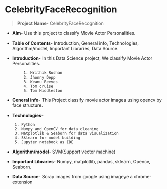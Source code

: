 # CelebrityFaceRecognition

>**Project Name**- 
   CelebrityFaceRecognition

* **Aim**-
   Use this project to classify Movie Actor Personalities. 
 
* **Table of Contents**-
     Introduction,
     General info,
     Technologies,
     Algorithm/model,
     Important Libraries,
     Data Source.
        

* **Introduction**-
       In this Data Science project, We classify Movie Actor Personalities.
           
           1. Hrithik Roshan                                                 
           2. Jhonny Depp                                         
           3. Keanu Reeves                             
           4. Tom cruise                           
           5. Tom Hiddleston 

* **General info**-
  This  Project classify movie actor images using opencv by face structure.  

* **Technologies**-

       1. Python
       2. Numpy and OpenCV for data cleaning
       3. Matplotlib & Seaborn for data visualization
       4. Sklearn for model building
       5. Jupyter notebook as IDE


* **Algorithm/model**-
           SVM(Support vector machine)

* **Important Libraries**-
          Numpy,
          matplotlib,
          pandas,
          sklearn,
          Opencv,
          Seaborn.
          
 * **Data Source**-
                 Scrap images from google using imageye a chrome-extension
                            
 
